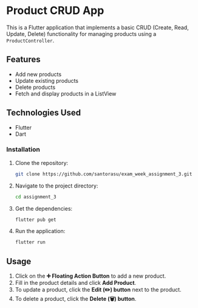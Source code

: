 # Product CRUD App

This is a Flutter application that implements a basic CRUD (Create, Read, Update, Delete) functionality for managing products using a `ProductController`.

## Features
- Add new products
- Update existing products
- Delete products
- Fetch and display products in a ListView

## Technologies Used
- Flutter
- Dart

### Installation
1. Clone the repository:
   ```sh
   git clone https://github.com/santorasu/exam_week_assignment_3.git
   ```
2. Navigate to the project directory:
   ```sh
   cd assignment_3
   ```
3. Get the dependencies:
   ```sh
   flutter pub get
   ```
4. Run the application:
   ```sh
   flutter run
   ```

## Usage
1. Click on the **➕ Floating Action Button** to add a new product.
2. Fill in the product details and click **Add Product**.
3. To update a product, click the **Edit (✏️) button** next to the product.
4. To delete a product, click the **Delete (🗑️) button**.



